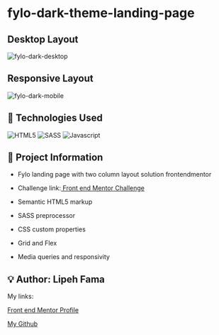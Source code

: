 # fylo-dark-theme-landing-page

## Desktop Layout

![fylo-dark-desktop](https://user-images.githubusercontent.com/91050670/205628655-55077e98-7076-40f5-a965-398c4d885747.png)

## Responsive Layout 

![fylo-dark-mobile](https://user-images.githubusercontent.com/91050670/205628710-0606fa4c-ac23-42a4-8277-1868fc9c546d.png)

## :wrench: Technologies Used
![HTML5](https://img.shields.io/badge/html5-%23E34F26.svg?style=for-the-badge&logo=html5&logoColor=white)
![SASS](https://img.shields.io/badge/SASS-hotpink.svg?style=for-the-badge&logo=SASS&logoColor=white)
![Javascript](https://img.shields.io/badge/JavaScript-F7DF1E?style=for-the-badge&logo=javascript&logoColor=black)

## :book: Project Information
- Fylo landing page with two column layout solution frontendmentor

- <p>Challenge link:<a href="https://www.frontendmentor.io/challenges/fylo-dark-theme-landing-page-5ca5f2d21e82137ec91a50fd"> Front end Mentor Challenge</a></p>

- Semantic HTML5 markup

- SASS preprocessor

- CSS custom properties

- Grid and Flex

- Media queries and responsivity


## :bulb: Author: Lipeh Fama
   My links:
   <p><a href="https://www.frontendmentor.io/profile/FelipeFama">Front end Mentor Profile</a></p>
   <p><a href="https://github.com/FelipeFama">My Github</a></p>
